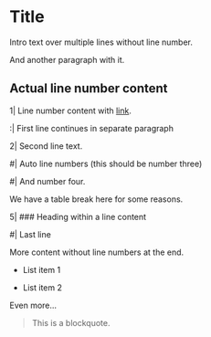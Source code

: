 # Title

Intro text over
multiple
lines without line number.

And another paragraph with it.

## Actual line number content

1| Line number content with [link](http://example.com/).

:| First line continues in separate paragraph

2| Second line text.

#| Auto line numbers (this should be number three)

#| And number four.

We have a table break here for some reasons.

5| ### Heading within a line content

#| Last line

More content without line numbers at the end.

*   List item 1

*   List item 2

Even more...

> This is a blockquote.